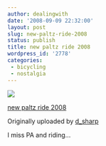 ```yaml
---
author: dealingwith
date: '2008-09-09 22:32:00'
layout: post
slug: new-paltz-ride-2008
status: publish
title: new paltz ride 2008
wordpress_id: '2778'
categories:
 - bicycling
 - nostalgia
---
```


[![][1]][2]

[new paltz ride 2008][3]

Originally uploaded by [d_sharp][4]


I miss PA and riding...

   [1]: http://farm4.static.flickr.com/3044/2592394522_99759ab36b_m.jpg

   [2]: http://www.flickr.com/photos/43343745@N00/2592394522/ (photo sharing)

   [3]: http://www.flickr.com/photos/43343745@N00/2592394522/

   [4]: http://www.flickr.com/people/43343745@N00/


